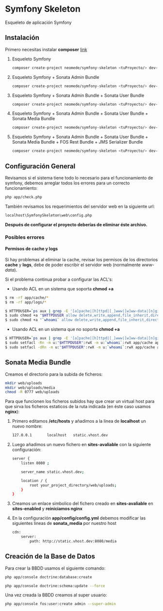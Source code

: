 Symfony Skeleton
================

Esqueleto de aplicación Symfony

Instalación
-----------

Primero necesitas instalar **composer** [link](https://getcomposer.org/doc/00-intro.md)

1. Esqueleto Symfony

    ```sh
    composer create-project neomede/symfony-skeleton <tuProyecto/> dev-symfony
    ```

2. Esqueleto Symfony + Sonata Admin Bundle

    ```sh
    composer create-project neomede/symfony-skeleton <tuProyecto/> dev-sonata-admin
    ```

3. Esqueleto Symfony + Sonata Admin Bundle + Sonata User Bundle

    ```sh
    composer create-project neomede/symfony-skeleton <tuProyecto/> dev-sonata-user
    ```

4. Esqueleto Symfony + Sonata Admin Bundle + Sonata User Bundle + Sonata Media Bundle

    ```sh
    composer create-project neomede/symfony-skeleton <tuProyecto/> dev-sonata-media
    ```

5. Esqueleto Symfony + Sonata Admin Bundle + Sonata User Bundle + Sonata Media Bundle + FOS Rest Bundle + JMS Serializer Bundle

    ```sh
    composer create-project neomede/symfony-skeleton <tuProyecto/> dev-fos-rest
    ```

Configuración General
---------------------

Revisamos si el sistema tiene todo lo necesario para el funcionamiento de symfony, debemos arreglar todos los errores para un correcto funcionamiento:

```sh
php app/check.php
```

También revisamos los requerimientos del servidor web en la siguiente url:

```sh
localhost\SymfonySkeleton\web\config.php
```

**Después de configurar el proyecto deberías de eliminar éste archivo.**

### Posibles errores

#### Permisos de cache y logs

Si hay problemas al eliminar la cache, revisar los permisos de los directorios **cache** y **logs**, debe de poder escribir el servidor web (normalmente *www-data*).

Si el problema continua probar a configurar las ACL's:

* Usando ACL en un sistema que soporta **chmod +a**

```sh
$ rm -rf app/cache/*
$ rm -rf app/logs/*

$ HTTPDUSER=`ps aux | grep -E '[a]pache|[h]ttpd|[_]www|[w]ww-data|[n]ginx' | grep -v root | head -1 | cut -d\  -f1`
$ sudo chmod +a "$HTTPDUSER allow delete,write,append,file_inherit,directory_inherit" app/cache app/logs
$ sudo chmod +a "`whoami` allow delete,write,append,file_inherit,directory_inherit" app/cache app/logs
```

* Usando ACL en un sistema que no soporta **chmod +a**

```sh
$ HTTPDUSER=`ps aux | grep -E '[a]pache|[h]ttpd|[_]www|[w]ww-data|[n]ginx' | grep -v root | head -1 | cut -d\  -f1`
$ sudo setfacl -Rn -m u:"$HTTPDUSER":rwX -m u:`whoami`:rwX app/cache app/logs
$ sudo setfacl -dRn -m u:"$HTTPDUSER":rwX -m u:`whoami`:rwX app/cache app/logs
```

Sonata Media Bundle
-------------------

Creamos el directorio para la subida de ficheros:

```sh
mkdir web/uploads
mkdir web/uploads/media
chmod -R 0777 web/uploads
```

Para que funcionen los ficheros subidos hay que crear un virtual host para que sirva los ficheros estaticos de la ruta indicada (en éste caso usamos **nginx**):

1. Primero editamos **/etc/hosts** y añadimos a la linea de **localhost** un nuevo nombre:

    ```sh
    127.0.0.1       localhost   static.vhost.dev
    ```

2. Luego añadimos un nuevo fichero en **sites-avaliable** con la siguiente configuración:

    ```sh
    server {
        listen 8080 ;

        server_name static.vhost.dev;

        location / {
            root your_project_directory/web/uploads;
        }
    }
    ```

3. Creamos un enlace simbolico del fichero creado en **sites-avaliable** en **sites-enabled** y **reiniciamos nginx**

4. En la configuración **app/config/config.yml** debemos modificar las siguientes lineas de **sonata_media** por nuestro host

    ```sh
    cdn:
        server:
            path: http://static.vhost.dev:8080/media
    ```

Creación de la Base de Datos
----------------------------

Para crear la BBDD usamos el siguiente comando:

```sh
php app/console doctrine:database:create

php app/console doctrine:schema:update --force
```

Una vez creada la BBDD creamos al super usuario:

```sh
php app/console fos:user:create admin --super-admin
```
